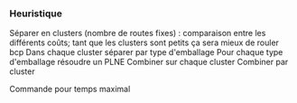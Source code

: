 ### Heuristique

Séparer en clusters (nombre de routes fixes) : comparaison entre les différents coûts; tant que les clusters sont petits ça sera mieux de rouler bcp
    Dans chaque cluster séparer par type d'emballage
        Pour chaque type d'emballage résoudre un PLNE
    Combiner sur chaque cluster
Combiner par cluster


Commande pour temps maximal
